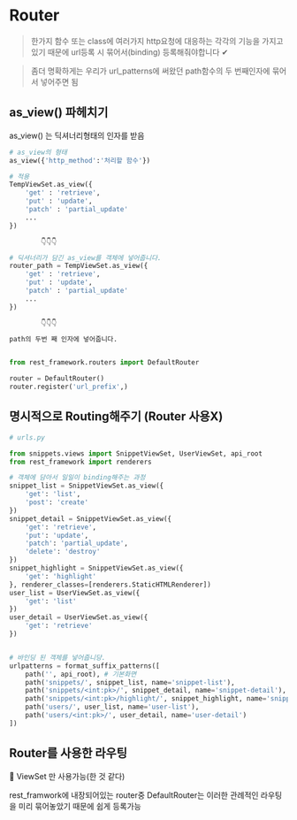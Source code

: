 # Router

> 한가지 함수 또는 class에 여러가지 http요청에 대응하는 각각의 기능을 가지고있기 때문에 url등록 시 묶어서(binding) 등록해줘야합니다 ✔

> 좀더 명확하게는 우리가 url_patterns에 써왔던 path함수의 두 번째인자에 묶어서 넣어주면 됨

## as_view() 파헤치기

as_view() 는 딕셔너리형태의 인자를 받음

```python
# as_view의 형태
as_view({'http_method':'처리할 함수'})
```

```python
# 적용
TempViewSet.as_view({
    'get' : 'retrieve',
    'put' : 'update',
    'patch' : 'partial_update'
    ...
})

        👇👇👇

# 딕셔너리가 담긴 as_view를 객체에 넣어줍니다.
router_path = TempViewSet.as_view({
    'get' : 'retrieve',
    'put' : 'update',
    'patch' : 'partial_update'
    ...
})

        👇👇👇

path의 두번 째 인자에 넣어줍니다.
```

```python

from rest_framework.routers import DefaultRouter

router = DefaultRouter()
router.register('url_prefix',)

```



## 명시적으로 Routing해주기 (Router 사용X)

```python
# urls.py

from snippets.views import SnippetViewSet, UserViewSet, api_root
from rest_framework import renderers

# 객체에 담아서 일일이 binding해주는 과정
snippet_list = SnippetViewSet.as_view({
    'get': 'list',
    'post': 'create'
})
snippet_detail = SnippetViewSet.as_view({
    'get': 'retrieve',
    'put': 'update',
    'patch': 'partial_update',
    'delete': 'destroy'
})
snippet_highlight = SnippetViewSet.as_view({
    'get': 'highlight'
}, renderer_classes=[renderers.StaticHTMLRenderer])
user_list = UserViewSet.as_view({
    'get': 'list'
})
user_detail = UserViewSet.as_view({
    'get': 'retrieve'
})


# 바인딩 된 객체를 넣어줍니당.
urlpatterns = format_suffix_patterns([
    path('', api_root), # 기본화면
    path('snippets/', snippet_list, name='snippet-list'),
    path('snippets/<int:pk>/', snippet_detail, name='snippet-detail'),
    path('snippets/<int:pk>/highlight/', snippet_highlight, name='snippet-highlight'),
    path('users/', user_list, name='user-list'),
    path('users/<int:pk>/', user_detail, name='user-detail')
])

```

## Router를 사용한 라우팅

🚫 ViewSet 만 사용가능(한 것 같다)

rest_framwork에 내장되어있는 router중 DefaultRouter는 이러한 관례적인 라우팅을 미리 묶어놓았기 때문에 쉽게 등록가능
```python


```